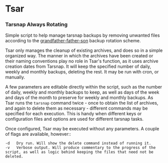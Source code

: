 # Tsar
### Tarsnap Always Rotating

Simple script to help manage tarsnap backups by removing unwanted files according to the [grandfather-father-son](https://en.wikipedia.org/wiki/Backup_rotation_scheme#Grandfather-father-son) backup rotation scheme.

Tsar only manages the cleanup of existing archives, and does so in a simple organized way. The manner in which the archives have been created or their naming conventions play no role in Tsar's function, as it uses archive creation dates from Tarsnap. It will keep the specified number of daily, weekly and monthly backups, deleting the rest. It may be run with cron, or manually.

A few parameters are editable directly within the script, such as the number of daily, weekly and monthly backups to keep, as well as days of the week and days of the month to preserve for weekly and monthly backups. As Tsar runs the `tarsnap` command twice - once to obtain the list of archives, and again to delete them as necessary - different commands may be specified for each execution. This is handy when different keys or configuration files and options are used for different tarsnap tasks.

Once configured, Tsar may be executed without any parameters. A couple of flags are available, however::
```
-d   Dry run. Will show the delete command instead of running it.
-v   Verbose output. Will produce commentary to the progress of the script, as well as logic behind keeping the files that need not be deleted.
